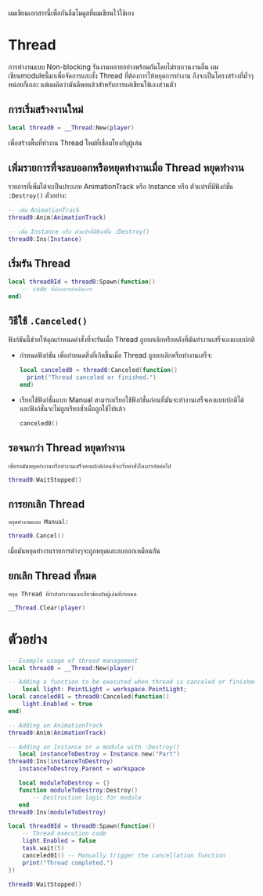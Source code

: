  ผมเขียนเอกสารนี้เพื่อกันลืมโมดูลที่ผมเขียนไว้ใช้เอง

# Thread
การทำงานแบบ Non-blocking รันงานหลายอย่างพร้อมกันโดยไม่รบกวนงานอื่น
ผมเขียนmoduleนี้มาเพื่อจัดการและสั่ง Thread ที่ต้องการให้หยุดการทำงาน ถึงจะเป็นโครงสร้างที่มั่วๆหน่อยก็เถอะ แต่ผมคิดว่ามันดีพอแล้วสำหรับการแค่เขียนใช้เองส่วนตัว

## การเริ่มสร้างงานใหม่
```lua
local thread0 = __Thread:New(player)
```
เพื่อสร้างพื้นที่ทำงาน Thread ใหม่ที่เชื่อมโยงกับุผู้เล่น

## เพิ่มรายการที่จะลบออกหรือหยุดทำงานเมื่อ Thread หยุดทำงาน
รายการที่เพิ่มได้จะเป็นประเภท AnimationTrack หรือ Instance หรือ ตัวแปรที่มีฟังก์ชั่น `:Destroy()` ตัวอย่าง:

```lua
-- เพิ่ม AnimationTrack
thread0:Anim(AnimationTrack)

-- เพิ่ม Instance หรือ ตัวแปรที่มีฟังก์ชั่น :Destroy() 
thread0:Ins(Instance)
```

## เริ่มรัน Thread 
```lua
local thread0Id = thread0:Spawn(function()
    -- code ที่ต้องการดำเนินการ
end)
```

## วิธีใช้ `.Canceled()`
ฟังก์ชันนี้ช่วยให้คุณกำหนดคำสั่งที่จะรันเมื่อ Thread ถูกยกเลิกหรือหลังที่มันทำงานเสร็จเองแบบปกติ

- กำหนดฟังก์ชัน
    เพื่อกำหนดสิ่งที่เกิดขึ้นเมื่อ Thread ถูกยกเลิกหรือทำงานเสร็จ:
    ```lua
    local canceled0 = thread0:Canceled(function()
      print("Thread canceled or finished.")
    end)
    ```
- เรียกใช้ฟังก์ชั่นแบบ Manual
    สามารถเรียกใช้ฟังก์ชั่นก่อนที่มันจะทำงานเสร็จเองแบบปกติได้
    และฟังก์ชั่นจะไม่ถูกเรียกซ้ำเมื่อถูกใช้ไปแล้ว
    ```lua
    canceled0()
    ```
## รอจนกว่า Thread หยุดทำงาน
    เพื่อรอมันหยุดทำงานหรือทำงานเสร็จตามปกติก่อนที่จะเริ่ทคำสั่งในบรรทัดต่อไป
```lua
thread0:WaitStopped()
```

## การยกเลิก Thread
    หยุดทำงานแบบ Manual:
```lua
thread0.Cancel()
```
เมื่อมันหยุดทำงานรายการต่างๆจะถูกหยุดและลบออกเหมือนกัน

## ยกเลิก Thread ทั้หมด
    หยุด Thread ที่กำลังทำงานและเกี่ยวข้องกับผู้เล่นที่กำหนด
```lua
__Thread.Clear(player)
```

# ตัวอย่าง
```lua
-- Example usage of thread management
local thread0 = __Thread:New(player)

-- Adding a function to be executed when thread is canceled or finished
    local light: PointLight = workspace.PointLight;
local canceled01 = thread0:Canceled(function()
    light.Enabled = true
end)

-- Adding an AnimationTrack
thread0:Anim(AnimationTrack)

-- Adding an Instance or a module with :Destroy()
   local instanceToDestroy = Instance.new("Part")
thread0:Ins(instanceToDestroy)
   instanceToDestroy.Parent = workspace

   local moduleToDestroy = {}
   function moduleToDestroy:Destroy()
       -- Destruction logic for module
   end
thread0:Ins(moduleToDestroy)

local thread0Id = thread0:Spawn(function()
    -- Thread execution code
    light.Enabled = false
    task.wait(5)
    canceled01() -- Manually trigger the cancellation function
    print("Thread completed.")
})

thread0:WaitStopped()
```
